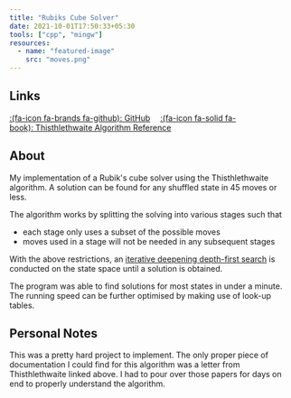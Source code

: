 ```yaml
---
title: "Rubiks Cube Solver"
date: 2021-10-01T17:50:33+05:30
tools: ["cpp", "mingw"]
resources:
  - name: "featured-image"
    src: "moves.png"
---
```


## Links

[:(fa-icon fa-brands fa-github):&nbsp;GitHub](https://github.com/clifordjoshy/thistlethwaite-rubiks)&emsp;
[:(fa-icon fa-solid fa-book):&nbsp;Thisthlethwaite Algorithm Reference](https://www.jaapsch.net/puzzles/thistle.htm)

## About

My implementation of a Rubik's cube solver using the Thisthlethwaite algorithm. A solution can be found for any shuffled state in 45 moves or less.

The algorithm works by splitting the solving into various stages such that

- each stage only uses a subset of the possible moves
- moves used in a stage will not be needed in any subsequent stages

With the above restrictions, an [iterative deepening depth-first search](https://en.wikipedia.org/wiki/Iterative_deepening_depth-first_search) is conducted on the state space until a solution is obtained.

The program was able to find solutions for most states in under a minute. The running speed can be further optimised by making use of look-up tables.

## Personal Notes

This was a pretty hard project to implement. The only proper piece of documentation I could find for this algorithm was a letter from Thisthlethwaite linked above. I had to pour over those papers for days on end to properly understand the algorithm.
